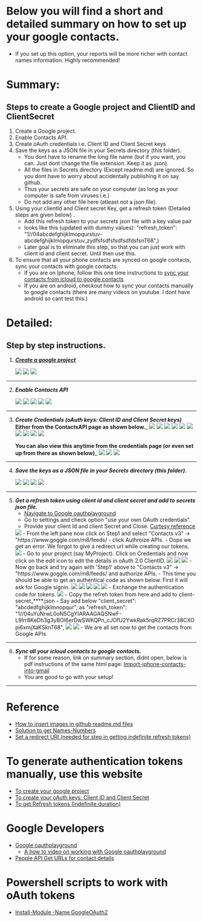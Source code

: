 # Below you will find a short and detailed summary on how to set up your google contacts. 
- If you set up this option, your reports will be more richer with contact names information. Highly recommended!

# Summary: 
## Steps to create a Google project and ClientID and ClientSecret
1. Create a Google project.
2. Enable Contacts API.
3. Create oAuth credentials i.e. Client ID and Client Secret keys
4. Save the keys as a JSON file in your Secrets directory (this folder).
    - You dont have to rename the long file name (but if you want, you can. Just dont change the file extension. Keep it as .json).
    - All the files in Secrets directory (Except readme.md) are ignored. So you dont have to worry about accidentally publishing it on say github.
    - Thus your secrets are safe on your computer (as long as your computer is safe from viruses i.e.)
    - Do not add any other file here (atleast not a json file).
5. Using your clientId and Client secret Key, get a refresh token (Detailed steps are given below) .
    - Add this refresh token to your secrets json file with a key value pair 
    - looks like this (updated with dummy values): "refresh_token": "1//04abcdefghijklmopqurstuv-abcdefghijklmopqurstuv_zydfsfsdfsfsdfsdfdsfsnT68",)
    - Later goal is to eliminate this step, so that you can just work with client id and client secret. Until then use this.
6. To ensure that all your phone contacts are synced on google contacts, sync your contacts with google contacts. 
    - If you are on Iphone, follow this one time instructions to [sync your contacts from icloud to google contacts](https://www.tomsguide.com/us/import-iphone-contacts-into-gmail,news-21221.html)
    - If you are on android, checkout how to sync your contacts manually to google contacts (there are many videos on youtube. I dont have android so cant test this.)

# Detailed: 
## Step by step instructions.
1. ___[Create a google project](https://console.cloud.google.com/cloud-resource-manager)___

    <img src= "../Images/CreateProject.png">
    <img src= "../Images/ProjectName.png">
    <img src= "../Images/ProjectCreated.png" >
--------
2. ___Enable Contacts API___ 

    <img src= "../Images/NavigationMenu.png" >
    <img src= "../Images/APIsAndServices-Dashboard.png">
    <img src= "../Images/EnableAPIsAndServices.png">
    <img src= "../Images/ContactsAPI.png">
    <img src= "../Images/EnableContactsAPI.png">
--------
3. ___Create Credentials (oAuth keys:  Client ID and Client Secret keys)___
    __Either from the ContactsAPI page as shown below.___
    <img src= "../Images/CreateCredentials.png">
    <img src= "../Images/Credentials-oAuthClientID.png">
    <img src= "../Images/SetProductNameOnConsentScreen.png">
    <img src= "../Images/oAuthConsentScreen.png">
    <img src= "../Images/GiveApplicationName.png">
    <img src= "../Images/GoBackToCredentials.png">
    <img src= "../Images/TryCreateCredentialsAgain.png">
    <img src= "../Images/oAuthClientID.png">
    <img src= "../Images/CreateoAuthClientID.png">
    <img src= "../Images/ClientIDAndClientSecretCreated.png">
    
    __You can also view this anytime from the credentials page (or even set up from there as shown below)___
    <img src= "../Images/CredentialsMenu.png">
    <img src= "../Images/ViewCredentials.png">
    <img src= "../Images/ViewClientIDAndClientSecret.png">
--------
4. ___Save the keys as a JSON file in your Secrets directory (this folder).___

    <img src= "../Images/DownloadJSON.png">
    <img src= "../Images/DownloadedFile.png">
    <img src= "../Images/CopyFileFromDownloads.png">
    <img src= "../Images/MoveFileToSecrets.png">
--------
5. ___Get a refresh token using client id and client secret and add to secrets json file.___
    * [Navigate to Google oauthplayground](https://developers.google.com/oauthplayground/ )
    - Go to settings and check option "use your own OAuth credentials". 
    - Provide your client Id and client Secret and Close. [Curtesy reference](https://monteledwards.com/2017/03/05/powershell-oauth-downloadinguploading-to-google-drive-via-drive-api/)  
    <img src= "../Images/RefreshTokenOwnOAuthCredentials.png">
    - From the left pane now click on Step1 and select "Contacts v3" -> "https://www.goggle.com/m8/feeds/
    - click Authroize APIs.
    - Oops we get an error. We forgot to give a redirect url while creating our tokens.
    <img src= "../Images/RedirectURLnotSetUp.png">
    - Go to your project (say MyProject). Click on Credentials and now click on the edit icon to edit the details in oAuth 2.0 ClientID.
    <img src= "../Images/EditCredentials.png">
    <img src= "../Images/AddRedirectURI.png">
    <img src= "../Images/AddedRedirectURI.png">
    - Now go back and try again with 'Step1' above to "Contacts v3" -> "https://www.goggle.com/m8/feeds/ and authorize APIs.
    - This time you should be able to get an authentical code as shown below. First it will ask for Google signin.
    <img src= "../Images/GoogleSignIn.png">
    <img src= "../Images/GoToAdvanced.png">
    <img src= "../Images/GoToMyProject.png">
    <img src= "../Images/Allow.png">
    <img src= "../Images/ConfirmAllow.png">
    - Exchange the authentication code for tokens.
    <img src= "../Images/ExchangeCodeForTokens.png">
    - Copy the refreh token from here and add to client-secret_****.json
    - Say add below  "client_secret": "abcdedfghijklmnopqur", as
                      "refresh_token": "1//04uYuNrwL0oN5CgYIARAAGAQSNwF-L9Irr8KeDh3g3yBOl6erDwSWKQPn_cJOfU2YwkRak5rqRZ7PRCr38CXOpi6xmjXaKSknT68",
    <img src= "../Images/CopyRefreshToken.png">
    <img src= "../Images/AddRefreshTokenToJSON.png">
    - We are all set now to get the contacts from Google APIs.
  
--------
6. ___Sync all your icloud contacts to google contacts.___
    * If for some reason, link on summary section, didnt open, below is pdf instructions of the same html page:
    [Import-iphone-contacts-into-gmail](../ExternalModules/GoogleAPIs/Import-iphone-contacts-into-gmail.pdf)
    - You are good to go with your setup! 
--------

# Reference
* [How to insert images in github readme.md files](https://youtu.be/hHbWF1Bvgf4)
* [Solution to get Names-Numbers](https://www.reddit.com/r/PowerShell/comments/7ax36a/powershell_and_google_contacts_api/)
* [Set a redirect URI (needed for step in getting indefinite refresh tokens)](https://developers.google.com/identity/protocols/OpenIDConnect#setredirecturi) 

# To generate authentication tokens manually, use this website
* [To create your google project](https://console.cloud.google.com/cloud-resource-manager)
* [To create your oAuth keys: Client ID and Client Secret](https://developers.google.com/identity/protocols/OpenIDConnect#getcredentials)
* [To get Refresh tokens (Indefinite duration)](https://monteledwards.com/2017/03/05/powershell-oauth-downloadinguploading-to-google-drive-via-drive-api/)

# Google Developers
* [Google oauthplayground](https://developers.google.com/oauthplayground/ )
    * [A how to video on working with Google oauthplayground](https://www.youtube.com/watch?v=nRF_HdrYeGE ) 
* [People API Get URLs for contact details](https://developers.google.com/people/api/rest/v1/people/get) 

# Powershell scripts to work with oAuth tokens
* [Install-Module -Name GoogleOAuth2](https://www.powershellgallery.com/packages/GoogleOAuth2/1.0.1.0)

    
